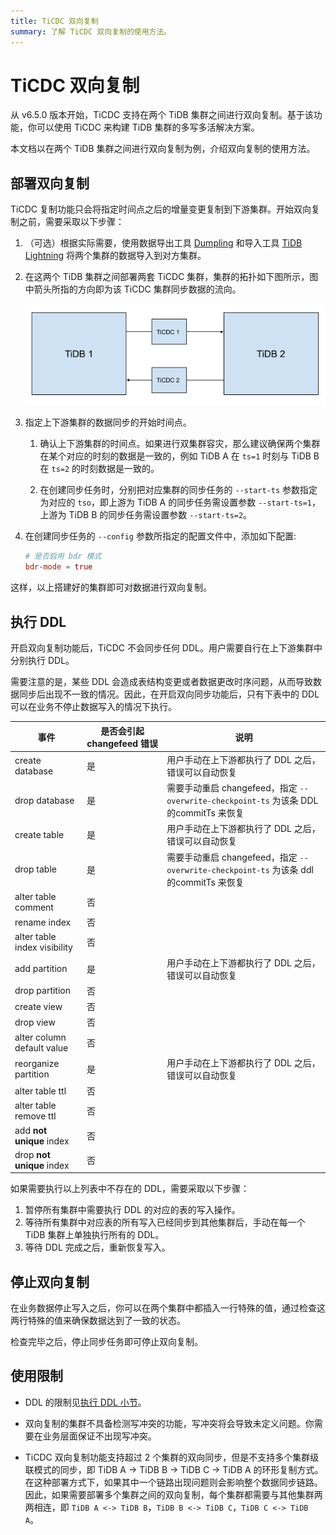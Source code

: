 ```yaml
---
title: TiCDC 双向复制
summary: 了解 TiCDC 双向复制的使用方法。
---
```


# TiCDC 双向复制

从 v6.5.0 版本开始，TiCDC 支持在两个 TiDB 集群之间进行双向复制。基于该功能，你可以使用 TiCDC 来构建 TiDB 集群的多写多活解决方案。

本文档以在两个 TiDB 集群之间进行双向复制为例，介绍双向复制的使用方法。

## 部署双向复制

TiCDC 复制功能只会将指定时间点之后的增量变更复制到下游集群。开始双向复制之前，需要采取以下步骤：

1. （可选）根据实际需要，使用数据导出工具 [Dumpling](/dumpling-overview.md) 和导入工具 [TiDB Lightning](/tidb-lightning/tidb-lightning-overview.md) 将两个集群的数据导入到对方集群。

2. 在这两个 TiDB 集群之间部署两套 TiCDC 集群，集群的拓扑如下图所示，图中箭头所指的方向即为该 TiCDC 集群同步数据的流向。

    ![TiCDC bidirectional replication](/media/ticdc/ticdc-bidirectional-replication.png)

3. 指定上下游集群的数据同步的开始时间点。

    1. 确认上下游集群的时间点。如果进行双集群容灾，那么建议确保两个集群在某个对应的时刻的数据是一致的，例如 TiDB A 在 `ts=1` 时刻与 TiDB B 在 `ts=2` 的时刻数据是一致的。

    2. 在创建同步任务时，分别把对应集群的同步任务的 `--start-ts` 参数指定为对应的 `tso`，即上游为 TiDB A 的同步任务需设置参数 `--start-ts=1`，上游为 TiDB B 的同步任务需设置参数 `--start-ts=2`。

4. 在创建同步任务的 `--config` 参数所指定的配置文件中，添加如下配置:

    ```toml
    # 是否启用 bdr 模式
    bdr-mode = true
    ```

这样，以上搭建好的集群即可对数据进行双向复制。

## 执行 DDL

开启双向复制功能后，TiCDC 不会同步任何 DDL。用户需要自行在上下游集群中分别执行 DDL。

需要注意的是，某些 DDL 会造成表结构变更或者数据更改时序问题，从而导致数据同步后出现不一致的情况。因此，在开启双向同步功能后，只有下表中的 DDL 可以在业务不停止数据写入的情况下执行。

| 事件                        | 是否会引起 changefeed 错误 | 说明    |
| ---------------------------- | ------ |--------------------------|
| create database              | 是     | 用户手动在上下游都执行了 DDL 之后，错误可以自动恢复|
| drop database                | 是     | 需要手动重启 changefeed，指定 `--overwrite-checkpoint-ts` 为该条 DDL 的commitTs 来恢复         |
| create table                 | 是   | 用户手动在上下游都执行了 DDL 之后，错误可以自动恢复       |
| drop table                   | 是   | 需要手动重启 changefeed，指定 `--overwrite-checkpoint-ts` 为该条 ddl 的commitTs 来恢复        |
| alter table comment          | 否   |    |
| rename index                 | 否   |    |
| alter table index visibility | 否   |    |
| add partition                | 是   | 用户手动在上下游都执行了 DDL 之后，错误可以自动恢复    |
| drop partition               | 否   |    |
| create view                  | 否   |    |
| drop view                    | 否   |    |
| alter column default value   | 否  |    |
| reorganize partition         | 是   | 用户手动在上下游都执行了 DDL 之后，错误可以自动恢复    |
| alter table ttl              | 否   |    |
| alter table remove ttl       | 否   |    |
| add **not unique** index     | 否   |    |
| drop **not unique** index    | 否   |    |

如果需要执行以上列表中不存在的 DDL，需要采取以下步骤：

1. 暂停所有集群中需要执行 DDL 的对应的表的写入操作。
2. 等待所有集群中对应表的所有写入已经同步到其他集群后，手动在每一个 TiDB 集群上单独执行所有的 DDL。
3. 等待 DDL 完成之后，重新恢复写入。

## 停止双向复制

在业务数据停止写入之后，你可以在两个集群中都插入一行特殊的值，通过检查这两行特殊的值来确保数据达到了一致的状态。

检查完毕之后，停止同步任务即可停止双向复制。

## 使用限制

- DDL 的限制见[执行 DDL 小节](#执行-ddl)。

- 双向复制的集群不具备检测写冲突的功能，写冲突将会导致未定义问题。你需要在业务层面保证不出现写冲突。

- TiCDC 双向复制功能支持超过 2 个集群的双向同步，但是不支持多个集群级联模式的同步，即 TiDB A -> TiDB B ->  TiDB C -> TiDB A 的环形复制方式。在这种部署方式下，如果其中一个链路出现问题则会影响整个数据同步链路。因此，如果需要部署多个集群之间的双向复制，每个集群都需要与其他集群两两相连，即 `TiDB A <-> TiDB B`，`TiDB B <-> TiDB C`，`TiDB C <-> TiDB A`。
